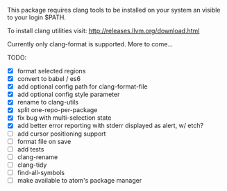 This package requires clang tools to be installed on your system an visible to your login $PATH.

To install clang utilities visit: http://releases.llvm.org/download.html

Currently only clang-format is supported. More to come...

TODO:
  - [x] format selected regions
  - [x] convert to babel / es6
  - [x] add optional config path for clang-format-file
  - [x] add optional config style parameter
  - [x] rename to clang-utils
  - [x] split one-repo-per-package
  - [x] fix bug with multi-selection state
  - [x] add better error reporting with stderr displayed as alert, w/ etch?
  - [ ] add cursor positioning support
  - [ ] format file on save
  - [ ] add tests
  - [ ] clang-rename
  - [ ] clang-tidy
  - [ ] find-all-symbols
  - [ ] make available to atom's package manager
